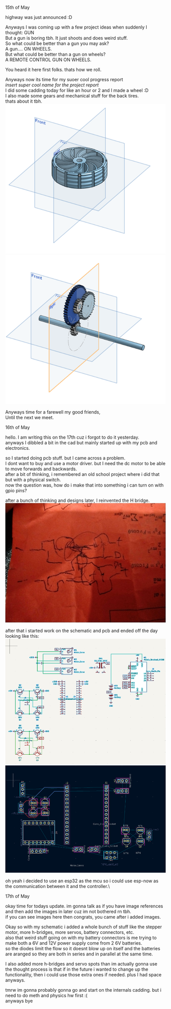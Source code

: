 15th of May

highway was just announced :D

Anyways I was coming up with a few project ideas when suddenly I thought: GUN\
But a gun is boring tbh. It just shoots and does weird stuff.\
So what could be better than a gun you may ask?\
A gun.... ON WHEELS.\
But what could be better than a gun on wheels?\
A REMOTE CONTROL GUN ON WHEELS.

You heard it here first folks. thats how we roll.

Anyways now its time for my suoer cool progress report\
*insert super cool name for the project report*\
I did some cadding today for like an hour or 2 and I made a wheel :D\
I also made some gears and mechanical stuff for the back tires.\
thats about it tbh.\
![wheel](assets/wheel.png)\
![gear](assets/gear1.png)

Anyways time for a farewell my good friends, \
Until the next we meet.

16th of May

hello. I am writing this on the 17th cuz i forgot to do it yesterday.\
anyways I dibbled a bit in the cad but mainly started up with my pcb and electronics.

so I started doing pcb stuff. but I came across a problem.\
I dont want to buy and use a motor driver. but I need the dc motor to be able to move forwards and backwards.\
after a bit of thinking, i remembered an old school project where i did that but with a physical switch.\
now the question was, how do i make that into something i can turn on with gpio pins?

after a bunch of thinking and designs later, I reinvented the H bridge.\
![h](assets/jank.jpg)

after that i started work on the schematic and pcb and ended off the day looking like this:\
![schm1](assets/schm1.png)\
![pcb1](assets/pcb1.png)

oh yeah i decided to use an esp32 as the mcu so i could use esp-now as the communication between it and the controller.\

17th of May

okay time for todays update. im gonna talk as if you have image references and then add the images in later cuz im not bothered rn tbh.\
if you can see images here then congrats, you came after i added images.

Okay so with my schematic i added a whole bunch of stuff like the stepper motor, more h-bridges, more servos, battery connectors, etc.\
also that weird stuff going on with my battery connectors is me trying to make both a 6V and 12V power supply come from 2 6V batteries.\
so the diodes limit the flow so it doesnt blow up on itself and the batteries are aranged so they are both in series and in parallel at the same time.

I also added more h-bridges and servo spots than im actually gonna use\
the thought process is that if in the future i wanted to change up the functionality, then i could use those extra ones if needed. plus I had space anyways.

tmrw im gonna probably gonna go and start on the internals cadding. but i need to do meth and physics hw first :(\
anyways bye

